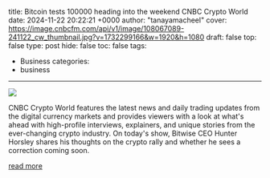 title: Bitcoin tests 100000 heading into the weekend CNBC Crypto World
date: 2024-11-22 20:22:21 +0000
author: "tanayamacheel"
cover: https://image.cnbcfm.com/api/v1/image/108067089-241122_cw_thumbnail.jpg?v=1732299166&w=1920&h=1080
draft: false
top: false
type: post
hide: false
toc: false
tags:
  - Business
categories:
  - business
---

![](https://image.cnbcfm.com/api/v1/image/108067089-241122_cw_thumbnail.jpg?v=1732299166&w=1920&h=1080)

CNBC Crypto World features the latest news and daily trading updates from the digital currency markets and provides viewers with a look at what's ahead with high-profile interviews, explainers, and unique stories from the ever-changing crypto industry. On today's show, Bitwise CEO Hunter Horsley shares his thoughts on the crypto rally and whether he sees a correction coming soon.

[read more](https://www.cnbc.com/video/2024/11/22/bitcoin-tests-100000-heading-into-weekend-crypto-world.html)

